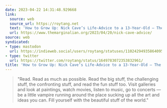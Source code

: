 ```yaml
---
date: 2023-04-22 14:31:48.929668
link:
  source: web
  source_url: https://roytang.net
  text: 'How to Grow Up: Nick Cave’s Life-Advice to a 13-Year-Old – The Marginalian'
  url: https://www.themarginalian.org/2023/04/20/nick-cave-advice/
source: web
syndicated:
- type: mastodon
  url: https://indieweb.social/users/roytang/statuses/110242949358640955
- type: twitter
  url: https://twitter.com/roytang/status/1649783072353832961/
title: 'How to Grow Up: Nick Cave’s Life-Advice to a 13-Year-Old – The Marginalian'
---
```


> "Read. Read as much as possible. Read the big stuff, the challenging stuff, the confronting stuff, and read the fun stuff too. Visit galleries and look at paintings, watch movies, listen to music, go to concerts — be a little vampire running around the place sucking up all the art and ideas you can. Fill yourself with the beautiful stuff of the world."